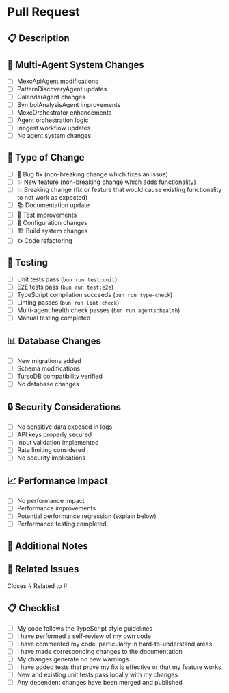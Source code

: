 # Pull Request

## 📋 Description
<!-- Provide a brief description of the changes in this PR -->

## 🤖 Multi-Agent System Changes
<!-- Check all that apply -->
- [ ] MexcApiAgent modifications
- [ ] PatternDiscoveryAgent updates
- [ ] CalendarAgent changes
- [ ] SymbolAnalysisAgent improvements
- [ ] MexcOrchestrator enhancements
- [ ] Agent orchestration logic
- [ ] Inngest workflow updates
- [ ] No agent system changes

## 🔄 Type of Change
<!-- Check all that apply -->
- [ ] 🐛 Bug fix (non-breaking change which fixes an issue)
- [ ] ✨ New feature (non-breaking change which adds functionality)
- [ ] 💥 Breaking change (fix or feature that would cause existing functionality to not work as expected)
- [ ] 📚 Documentation update
- [ ] 🧪 Test improvements
- [ ] 🔧 Configuration changes
- [ ] 🏗️ Build system changes
- [ ] ♻️ Code refactoring

## 🧪 Testing
<!-- Describe the testing you've performed -->
- [ ] Unit tests pass (`bun run test:unit`)
- [ ] E2E tests pass (`bun run test:e2e`)
- [ ] TypeScript compilation succeeds (`bun run type-check`)
- [ ] Linting passes (`bun run lint:check`)
- [ ] Multi-agent health check passes (`bun run agents:health`)
- [ ] Manual testing completed

## 📊 Database Changes
<!-- Check if applicable -->
- [ ] New migrations added
- [ ] Schema modifications
- [ ] TursoDB compatibility verified
- [ ] No database changes

## 🔒 Security Considerations
<!-- Check all that apply -->
- [ ] No sensitive data exposed in logs
- [ ] API keys properly secured
- [ ] Input validation implemented
- [ ] Rate limiting considered
- [ ] No security implications

## 📈 Performance Impact
<!-- Describe any performance implications -->
- [ ] No performance impact
- [ ] Performance improvements
- [ ] Potential performance regression (explain below)
- [ ] Performance testing completed

## 📝 Additional Notes
<!-- Add any additional context, screenshots, or notes -->

## 🔗 Related Issues
<!-- Link related issues -->
Closes #
Related to #

## 📋 Checklist
<!-- Ensure all items are checked before requesting review -->
- [ ] My code follows the TypeScript style guidelines
- [ ] I have performed a self-review of my own code
- [ ] I have commented my code, particularly in hard-to-understand areas
- [ ] I have made corresponding changes to the documentation
- [ ] My changes generate no new warnings
- [ ] I have added tests that prove my fix is effective or that my feature works
- [ ] New and existing unit tests pass locally with my changes
- [ ] Any dependent changes have been merged and published